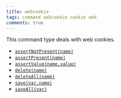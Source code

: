 ```yaml
---
title: webcookie
tags: command webcookie cookie web
comments: true
---
```


This command type deals with web cookies.


- [`assertNotPresent(name)`](assertNotPresent(name))
- [`assertPresent(name)`](assertPresent(name))
- [`assertValue(name,value)`](assertValue(name,value))
- [`delete(name)`](delete(name))
- [`deleteAll(name)`](deleteAll(name))
- [`save(var,name)`](save(var,name))
- [`saveAll(var)`](saveAll(var))
